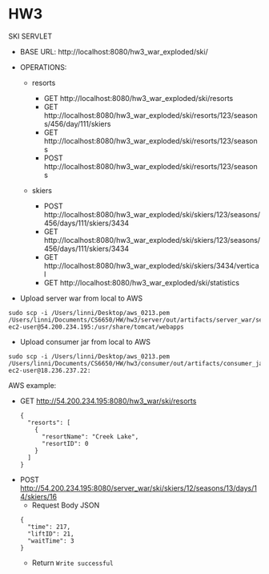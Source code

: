 # HW3

SKI SERVLET
- BASE URL: http://localhost:8080/hw3_war_exploded/ski/
- OPERATIONS:
  - resorts
    - GET  http://localhost:8080/hw3_war_exploded/ski/resorts
    - GET  http://localhost:8080/hw3_war_exploded/ski/resorts/123/seasons/456/day/111/skiers
    - GET  http://localhost:8080/hw3_war_exploded/ski/resorts/123/seasons
    - POST http://localhost:8080/hw3_war_exploded/ski/resorts/123/seasons

  - skiers
    - POST http://localhost:8080/hw3_war_exploded/ski/skiers/123/seasons/456/days/111/skiers/3434
    - GET  http://localhost:8080/hw3_war_exploded/ski/skiers/123/seasons/456/days/111/skiers/3434
    - GET  http://localhost:8080/hw3_war_exploded/ski/skiers/3434/vertical
    - GET  http://localhost:8080/hw3_war_exploded/ski/statistics


- Upload server war from local to AWS
```
sudo scp -i /Users/linni/Desktop/aws_0213.pem /Users/linni/Documents/CS6650/HW/hw3/server/out/artifacts/server_war/server_war.war ec2-user@54.200.234.195:/usr/share/tomcat/webapps
```
- Upload consumer jar from local to AWS
```
sudo scp -i /Users/linni/Desktop/aws_0213.pem /Users/linni/Documents/CS6650/HW/hw3/consumer/out/artifacts/consumer_jar/consumer_64.jar ec2-user@18.236.237.22:
```

AWS example:
- GET http://54.200.234.195:8080/hw3_war/ski/resorts
  ```
  {
    "resorts": [
      {
        "resortName": "Creek Lake",
        "resortID": 0
      }
    ]
  }
  ```
- POST http://54.200.234.195:8080/server_war/ski/skiers/12/seasons/13/days/14/skiers/16
  - Request Body JSON
  ```
  {
    "time": 217,
    "liftID": 21,
    "waitTime": 3
  }
  ```
  - Return `Write successful`